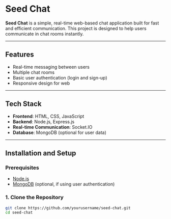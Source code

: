 # Seed Chat

**Seed Chat** is a simple, real-time web-based chat application built for fast and efficient communication. This project is designed to help users communicate in chat rooms instantly.

---

## Features

- Real-time messaging between users
- Multiple chat rooms
- Basic user authentication (login and sign-up)
- Responsive design for web

---

## Tech Stack

- **Frontend**: HTML, CSS, JavaScript
- **Backend**: Node.js, Express.js
- **Real-time Communication**: Socket.IO
- **Database**: MongoDB (optional for user data)

---

## Installation and Setup

### Prerequisites

- [Node.js](https://nodejs.org/)
- [MongoDB](https://www.mongodb.com/) (optional, if using user authentication)

### 1. Clone the Repository

```bash
git clone https://github.com/yourusername/seed-chat.git
cd seed-chat

